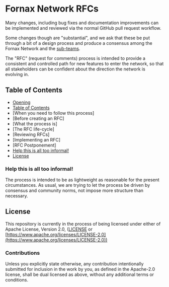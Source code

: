 # Fornax Network RFCs

[Fornax Network RFCs]: #fornax-network-rfcs

Many changes, including bug fixes and documentation improvements can be implemented and reviewed via the normal GitHub pull request workflow.

Some changes though are "substantial", and we ask that these be put through a bit of a design process and produce a consensus among the Fornax Network and the [sub-teams](https://github.com/orgs/FornaxNetwork/teams).

The "RFC" (request for comments) process is intended to provide a consistent and controlled path for new features to enter the network, so that all stakeholders can be confident about the direction the network is evolving in.

## Table of Contents
[Table of Contents]: #table-of-contents

  - [Opening](#fornax-network-rfcs)
  - [Table of Contents]
  - [When you need to follow this process]
  - [Before creating an RFC]
  - [What the process is]
  - [The RFC life-cycle]
  - [Reviewing RFCs]
  - [Implementing an RFC]
  - [RFC Postponement]
  - [Help this is all too informal!]
  - [License]
  

### Help this is all too informal!
[Help this is all too informal!]: #help-this-is-all-too-informal

The process is intended to be as lightweight as reasonable for the present
circumstances. As usual, we are trying to let the process be driven by
consensus and community norms, not impose more structure than necessary.

[Developer discussion forum]: https://teams.microsoft.com/l/channel/19%3abbfd1a9e4d6d4d74b0342ddbe42b06af%40thread.skype/rfsc?groupId=e41f16ab-414b-4f78-aac4-929853cd7171&tenantId=d9452ae1-42f5-4b0c-bf8e-fd531a76743a
[RFC issue tracker]: https://github.com/FornaxNetwork/rfcs/issues
[RFC repository]: https://github.com/FornaxNetwork/rfcs
[sub-team]: https://github.com/orgs/FornaxNetwork/teams

## License
[License]: #license

This repository is currently in the process of being licensed under either of Apache License, Version 2.0, ([LICENSE](LICENSE) or [https://www.apache.org/licenses/LICENSE-2.0](https://www.apache.org/licenses/LICENSE-2.0))

### Contributions

Unless you explicitly state otherwise, any contribution intentionally submitted for inclusion in the work by you, as defined in the Apache-2.0 license, shall be dual licensed as above, without any additional terms or conditions.
